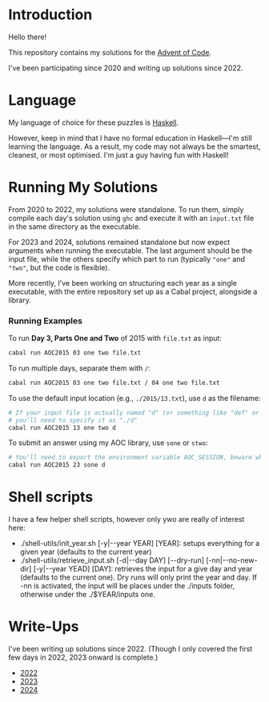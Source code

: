 # Introduction  

Hello there!  

This repository contains my solutions for the [Advent of Code](https://adventofcode.com/).  

I've been participating since 2020 and writing up solutions since 2022.  

# Language  

My language of choice for these puzzles is [Haskell](https://en.wikipedia.org/wiki/Haskell).  

However, keep in mind that I have no formal education in Haskell—I'm still learning the language.
As a result, my code may not always be the smartest, cleanest, or most optimised.
I'm just a guy having fun with Haskell!  

# Running My Solutions  

From 2020 to 2022, my solutions were standalone.
To run them, simply compile each day's solution using `ghc` and execute it with
an `input.txt` file in the same directory as the executable.  

For 2023 and 2024, solutions remained standalone but now expect arguments when
running the executable. The last argument should be the input file,
while the others specify which part to run (typically `"one"` and `"two"`, but the code is flexible).  

More recently, I’ve been working on structuring each year as a single executable,
with the entire repository set up as a Cabal project, alongside a library.  

### Running Examples  

To run **Day 3, Parts One and Two** of 2015 with `file.txt` as input:  
```sh
cabal run AOC2015 03 one two file.txt
```  

To run multiple days, separate them with `/`:  
```sh
cabal run AOC2015 03 one two file.txt / 04 one two file.txt
```  

To use the default input location (e.g., `./2015/13.txt`), use `d` as the filename:  
```sh
# If your input file is actually named "d" (or something like "def" or "default"),
# you’ll need to specify it as "./d"
cabal run AOC2015 13 one two d
```  

To submit an answer using my AOC library, use `sone` or `stwo`:  
```sh
# You'll need to export the environment variable AOC_SESSION, beware when doing that
cabal run AOC2015 23 sone d
```

# Shell scripts

I have a few helper shell scripts, however only ywo are really of interest here:
- ./shell-utils/init_year.sh [-y|--year YEAR] [YEAR]: setups everything for a given year (defaults to the current year)
- ./shell-utils/retrieve_input.sh [-d|--day DAY] [--dry-run] [-nn|--no-new-dir] [-y|--year YEAD] [DAY]: retrieves the input for a give day and year (defaults to the current one). Dry runs will only print the year and day. If -nn is activated, the input will be places under the ./inputs folder, otherwise under the ./$YEAR/inputs one.

# Write-Ups  

I've been writing up solutions since 2022. (Though I only covered the first few days in 2022, 2023 onward is complete.)  

- [2022](https://github.com/Sheinxy/Advent2022)  
- [2023](./2023)  
- [2024](./2024)  
